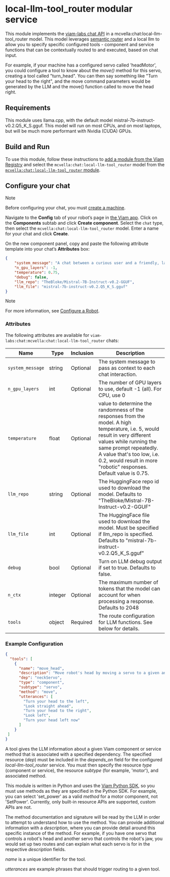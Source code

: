 # local-llm-tool_router modular service

This module implements the [viam-labs chat API](https://github.com/viam-labs/chat-api) in a mcvella:chat:local-llm-tool_router model.
This model leverages [semantic router](https://github.com/aurelio-labs/semantic-router) and a local llm to allow you to specify specific configured tools - component and service functions that can be contextually routed to and executed, based on chat input.

For example, if your machine has a configured servo called 'headMotor', you could configure a tool to know about the *move()* method for this servo, creating a tool called "turn_head".
You can then say something like "Turn your head to the right", and the move command parameters would be generated by the LLM and the move() function called to move the head right.

## Requirements

This module uses llama.cpp, with the default model mistral-7b-instruct-v0.2.Q5_K_S.gguf.
This model will run on most CPUs, and on most laptops, but will be much more performant with Nvidia (CUDA) GPUs.

## Build and Run

To use this module, follow these instructions to [add a module from the Viam Registry](https://docs.viam.com/registry/configure/#add-a-modular-resource-from-the-viam-registry) and select the `mcvella:chat:local-llm-tool_router` model from the [`mcvella:chat:local-llm-tool_router` module](https://github.com/mcvella/viam-local-llm-tool_router).

## Configure your chat

> [!NOTE]  
> Before configuring your chat, you must [create a machine](https://docs.viam.com/manage/fleet/machines/#add-a-new-machine).

Navigate to the **Config** tab of your robot’s page in [the Viam app](https://app.viam.com/).
Click on the **Components** subtab and click **Create component**.
Select the `chat` type, then select the `mcvella:chat:local-llm-tool_router` model.
Enter a name for your chat and click **Create**.

On the new component panel, copy and paste the following attribute template into your chat’s **Attributes** box:

```json
{
    "system_message": "A chat between a curious user and a friendly, laconic, and helpful assistant. As an assistant you do provide specific detail from tasks performed.",
    "n_gpu_layers": -1,
    "temperature": 0.75,
    "debug": false,
    "llm_repo": "TheBloke/Mistral-7B-Instruct-v0.2-GGUF",
    "llm_file": "mistral-7b-instruct-v0.2.Q5_K_S.gguf"
}
```

> [!NOTE]  
> For more information, see [Configure a Robot](https://docs.viam.com/manage/configuration/).

### Attributes

The following attributes are available for `viam-labs:chat:mcvella:chat:local-llm-tool_router` chats:

| Name | Type | Inclusion | Description |
| ---- | ---- | --------- | ----------- |
| `system_message` | string | Optional |  The system message to pass as context to each chat interaction. |
| `n_gpu_layers` | int | Optional |  The number of GPU layers to use, default -1 (all).  For CPU, use 0 |
| `temperature` | float | Optional |  value to determine the randomness of the responses from the model. A high temperature, i.e. 5, would result in very different values while running the same prompt repeatedly. A value that's too low, i.e. 0.2, would result in more "robotic" responses. Default value is 0.75. |
| `llm_repo` | string | Optional |  The HuggingFace repo id used to download the model. Defaults to "TheBloke/Mistral-7B-Instruct-v0.2-GGUF" |
| `llm_file` | int | Optional |  The HuggingFace file used to download the model. Must be specified if llm_repo is specified. Defaults to "mistral-7b-instruct-v0.2.Q5_K_S.gguf" |
| `debug` | bool | Optional |  Turn on LLM debug output if set to true.  Defaults to false. |
| `n_ctx` | integer | Optional | The maximum number of tokens that the model can account for when processing a response.  Defaults to 2048 |
| `tools` | object | Required | The route configuration for LLM functions.  See below for details. |

### Example Configuration

```json
{
  "tools": [
    {
      "name": "move_head",
      "description": "Move robot's head by moving a servo to a given angle, 90 degrees being straight, 0 degrees being far left, 180 degrees being far right",
      "dep": "neckServo",
      "type": "component",
      "subtype": "servo",
      "method": "move",
      "utterances": [
        "Turn your head to the left",
        "Look straight ahead",
        "Turn your head to the right",
        "Look left",
        "Turn your head left now"
      ]
    }
 ]
}
```

A tool gives the LLM information about a given Viam component or service method that is associated with a specified dependency.
The specified resource (*dep*) must be included in the *depends_on* field for the configured *local-llm-tool_router* service.
You must then specify the resource *type* (component or service), the resource *subtype* (for example, 'motor'), and associated method.

This module is written in Python and uses the [Viam Python SDK](https://python.viam.dev/), so you must use methods as they are specified in the Python SDK.
For example, you can select 'set_power' as a valid *method* for a motor component, not 'SetPower'.
Currently, only built-in resource APIs are supported, custom APIs are not.

The method documentation and signature will be read by the LLM in order to attempt to understand how to use the method.
You can provide additional information with a *description*, where you can provide detail around this specific instance of the method.
For example, if you have one servo that controls a robot's head and another servo that controls the robot's jaw, you would set up two routes and can explain what each servo is for in the respective *description* fields.

*name* is a unique identifier for the tool.

*utterances* are example phrases that should trigger routing to a given tool.
